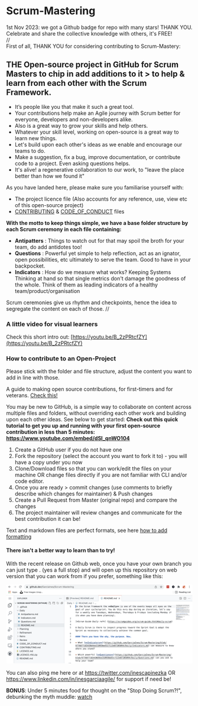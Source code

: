 # Scrum-Mastering

1st Nov 2023: we got a Github badge for repo with many stars! THANK YOU. </br>
Celebrate and share the collective knowledge with others, it's FREE! </br>
//<br>
First of all, THANK YOU for considering contributing to Scrum-Mastery:

## THE Open-source project in GitHub for Scrum Masters to chip in add additions to it > to help &amp; learn from each other with the Scrum Framework.

- It’s people like you that make it such a great tool.
- Your contributions help make an Agile journey with Scrum better for everyone, developers and non-developers alike.
- Also is a great way to grow your skills and help others. 
- Whatever your skill level, working on open-source is a great way to learn new things.
- Let's build upon each other's ideas as we enable and encourage our teams to do.
- Make a suggestion, fix a bug, improve documentation, or contribute code to a project. Even asking questions helps.
- It's alive! a regenerative collaboration to our work, to "leave the place better than how we found it"

As you have landed here, please make sure you familiarise yourself with:
- The project licence file (Also accounts for any reference, use, view etc of this open-source project)
-  [CONTRIBUTING](https://github.com/GarciaInes/Scrum-Mastering/blob/b3686973dcb680c8ce017279a801f5fc8d9edba3/CONTRIBUTING.md) & [CODE_OF_CONDUCT](https://github.com/GarciaInes/Scrum-Mastering/blob/b3686973dcb680c8ce017279a801f5fc8d9edba3/CODE_OF_CONDUCT.md) files

**With the motto to keep things simple, we have a base folder structure by each Scrum ceremony in each file containing:**
- **Antipatters** : Things to watch out for that may spoil the broth for your team, do add antidotes too!
- **Questions** : Powerful yet simple to help reflection, act as an ignator, open possibilities, etc ultimately to serve the team. Good to have in your backpocket.
- **Indicators** : How do we measure what works? Keeping Systems Thinking at hand so that single metrics don't damage the goodness of the whole. Think of them as leading indicators of a healthy team/product/organisation

Scrum ceremonies give us rhythm and checkpoints, hence the idea to segregate the content on each of those.
//

### A little video for visual learners
Check this short intro out: [https://youtu.be/B_2zPRtcfZY](https://youtu.be/B_2zPRtcfZY)

### How to contribute to an Open-Project
Please stick with the folder and file structure, adjust the content you want to add in line with those. 

A guide to making open source contributions, for first-timers and for veterans. [Check this!](https://opensource.guide/how-to-contribute/)

You may be new to GitHub, is a simple way to collaborate on content across multiple files and folders, without overriding each other work and building upon each other ideas. See below to get started:
**Check out this quick tutorial to get you up and running with your first open-source contribution in less than 5 minutes: https://www.youtube.com/embed/dSl_qnWO104**
1. Create a GitHub user if you do not have one
2. Fork the repository (select the account you want to fork it to) - you will have a copy under you now
3. Clone/Download files so that you can work/edit the files on your machine OR change files directly if you are not familiar with CLI and/or code editor.
4. Once you are ready > commit changes (use comments to briefly describe which changes for maintainer) & Push changes
5. Create a Pull Request from Master (original repo) and compare the changes
6. The project maintainer will review changes and communicate for the best contribution it can be!

Text and markdown files are perfect formats, see here [how to add formatting](https://guides.github.com/features/mastering-markdown/)

#### There isn't a better way to learn than to try!

With the recent release on Github web, once you have your own branch you can just type . (yes a full stop) and will open up this repository on web version that you can work from if you prefer, something like this: 
</br>

![Sample](https://github.com/GarciaInes/Scrum-Mastering/blob/main/Sample%20Github%20Web.png)

You can also ping me here or at https://twitter.com/inescapinezka OR https://www.linkedin.com/in/inesgarciaagile/ for support if need be!

**BONUS**: Under 5 minutes food for thought on the "Stop Doing Scrum?!", debunking the myth muddle: [watch](https://www.youtube.com/watch?v=PVWEhnIJJXw)
